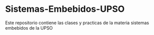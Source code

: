 # Sistemas-Embebidos-UPSO
Este repositorio contiene las clases y practicas de la materia sistemas embebidos de la UPSO
